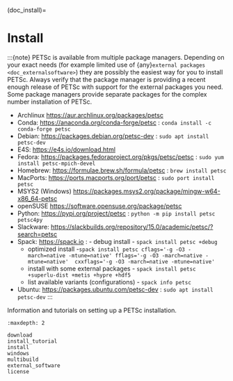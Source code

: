 (doc_install)=

# Install

:::{note}
PETSc is available from multiple package managers.
Depending on your exact needs (for example limited use of {any}`external packages <doc_externalsoftware>`) they are possibly the easiest way for
you to install PETSc.
Always verify that the package manager is providing a recent enough release of PETSc with support for the external packages you need.
Some package managers provide separate packages for the complex number installation of PETSc.

- Archlinux <https://aur.archlinux.org/packages/petsc>
- Conda: <https://anaconda.org/conda-forge/petsc>
  : `conda install -c conda-forge petsc`
- Debian: <https://packages.debian.org/petsc-dev>
  : `sudo apt install petsc-dev`
- E4S: <https://e4s.io/download.html>
- Fedora: <https://packages.fedoraproject.org/pkgs/petsc/petsc>
  : `sudo yum install petsc-mpich-devel`
- Homebrew: <https://formulae.brew.sh/formula/petsc>
  : `brew install petsc`
- MacPorts: <https://ports.macports.org/port/petsc>
  : `sudo port install petsc`
- MSYS2 (Windows) <https://packages.msys2.org/package/mingw-w64-x86_64-petsc>
- openSUSE <https://software.opensuse.org/package/petsc>
- Python: <https://pypi.org/project/petsc>
  : `python -m pip install petsc petsc4py`
- Slackware: <https://slackbuilds.org/repository/15.0/academic/petsc/?search=petsc>
- Spack: <https://spack.io>
  : - debug install - `spack install petsc +debug`
    - optimized install -`spack install petsc cflags='-g -O3 -march=native -mtune=native' fflags='-g -O3 -march=native -mtune=native'  cxxflags='-g -O3 -march=native -mtune=native'`
    - install with some external packages - `spack install petsc +superlu-dist +metis +hypre +hdf5`
    - list available variants (configurations) - `spack info petsc`
- Ubuntu: <https://packages.ubuntu.com/petsc-dev>
  : `sudo apt install petsc-dev`
:::

Information and tutorials on setting up a PETSc installation.

```{toctree}
:maxdepth: 2

download
install_tutorial
install
windows
multibuild
external_software
license
```
